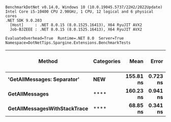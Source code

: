 ```

BenchmarkDotNet v0.14.0, Windows 10 (10.0.19045.5737/22H2/2022Update)
Intel Core i5-10400 CPU 2.90GHz, 1 CPU, 12 logical and 6 physical cores
.NET SDK 9.0.203
  [Host]     : .NET 8.0.15 (8.0.1525.16413), X64 RyuJIT AVX2
  Job-BJZEEE : .NET 8.0.15 (8.0.1525.16413), X64 RyuJIT AVX2

EvaluateOverhead=True  Runtime=.NET 8.0  Server=True  
Namespace=DotNetTips.Spargine.Extensions.BenchmarkTests  

```
| Method                       | Categories | Mean      | Error    | StdDev   | StdErr   | Min       | Q1        | Median    | Q3        | Max       | Op/s         | CI99.9% Margin | Iterations | Kurtosis | MValue | Skewness | Rank | LogicalGroup | Baseline | Code Size | Exceptions | Gen0   | Completed Work Items | Lock Contentions | Allocated |
|----------------------------- |----------- |----------:|---------:|---------:|---------:|----------:|----------:|----------:|----------:|----------:|-------------:|---------------:|-----------:|---------:|-------:|---------:|-----:|------------- |--------- |----------:|-----------:|-------:|---------------------:|-----------------:|----------:|
| **&#39;GetAllMessages: Separator&#39;**  | ****NEW****    | **155.81 ns** | **0.723 ns** | **0.641 ns** | **0.171 ns** | **154.78 ns** | **155.44 ns** | **155.70 ns** | **156.17 ns** | **156.94 ns** |  **6,418,124.3** |       **6.914 ns** |      **14.00** |    **1.978** |  **2.000** |   **0.2587** |    **2** | *****            | **No**       |     **809 B** |          **-** | **0.0029** |                    **-** |                **-** |     **280 B** |
| **GetAllMessages**               | ****           | **160.23 ns** | **0.941 ns** | **0.835 ns** | **0.223 ns** | **158.39 ns** | **159.75 ns** | **160.29 ns** | **160.68 ns** | **161.83 ns** |  **6,240,907.5** |       **6.888 ns** |      **14.00** |    **2.895** |  **2.000** |  **-0.2251** |    **2** | *****            | **No**       |     **809 B** |          **-** | **0.0029** |                    **-** |                **-** |     **280 B** |
| **GetAllMessagesWithStackTrace** | ****           |  **68.85 ns** | **0.341 ns** | **0.319 ns** | **0.082 ns** |  **68.03 ns** |  **68.65 ns** |  **68.94 ns** |  **69.06 ns** |  **69.25 ns** | **14,524,167.8** |       **7.459 ns** |      **15.00** |    **3.349** |  **2.000** |  **-0.9436** |    **1** | *****            | **No**       |        **NA** |          **-** | **0.0024** |                    **-** |                **-** |     **224 B** |
